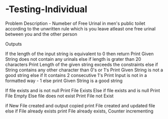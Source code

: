 # -Testing-Individual

Problem Description - Numeber of Free Urinal in men's public toilet according to the unwritten rule which is you leave atleast one free urinal between you and the other person 

Outputs

If the length of the input string is equivalent to 0 then return 
    Print Given String does not contain any urinals
else if length is grater than 20 characters 
    Print Length of the given string exceeds the constraints
else if String contains any other character than 0's or 1's
    Print Given String is not a good string
else if It contains 2 consecutive 1's 
    Print Input is not in a formatted way - 1
else
    print Given String is a good string

If file exists and is not null 
    Print File Exists
Else if file exists and is null 
    Print File Empty
Else file does not exist
    Print File not Exist

if New File created and output copied
    print File created and updated file
else if File already exists
    print  File already exists, Counter incrementing
